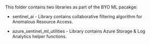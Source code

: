 This folder contains two libraries as part of the BYO ML pacakge:
  - sentinel_ai - Library contains collaborative filtering algorithm for Anomalous Resource Access.

  - azure_sentinel_ml_utilities - Library contains Azure Storage & Log Analytics helper functions.
